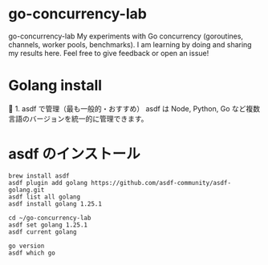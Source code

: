 # go-concurrency-lab
go-concurrency-lab My experiments with Go concurrency (goroutines, channels, worker pools, benchmarks). I am learning by doing and sharing my results here.  Feel free to give feedback or open an issue!


# Golang install

🔹 1. asdf で管理（最も一般的・おすすめ）
asdf は Node, Python, Go など複数言語のバージョンを統一的に管理できます。
# asdf のインストール
```
brew install asdf
asdf plugin add golang https://github.com/asdf-community/asdf-golang.git
asdf list all golang
asdf install golang 1.25.1

cd ~/go-concurrency-lab
asdf set golang 1.25.1
asdf current golang

go version
asdf which go
```
